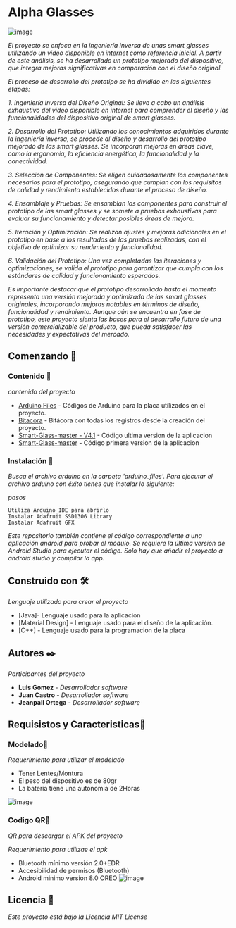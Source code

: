 # Alpha Glasses
![image](https://github.com/Jeanpall/Alpha_Glasses/assets/110853639/0baacbec-1e70-4874-856a-ae9e0e2f28a6)


_El proyecto se enfoca en la ingeniería inversa de unas smart glasses utilizando un video disponible en internet como referencia inicial. A partir de este análisis, se ha desarrollado un prototipo mejorado del dispositivo, que integra mejoras significativas en comparación con el diseño original._

_El proceso de desarrollo del prototipo se ha dividido en las siguientes etapas:_

_1. Ingeniería Inversa del Diseño Original: Se lleva a cabo un análisis exhaustivo del video disponible en internet para comprender el diseño y las funcionalidades del dispositivo original de smart glasses._

_2. Desarrollo del Prototipo: Utilizando los conocimientos adquiridos durante la ingeniería inversa, se procede al diseño y desarrollo del prototipo mejorado de las smart glasses. Se incorporan mejoras en áreas clave, como la ergonomía, la eficiencia energética, la funcionalidad y la conectividad._

_3. Selección de Componentes: Se eligen cuidadosamente los componentes necesarios para el prototipo, asegurando que cumplan con los requisitos de calidad y rendimiento establecidos durante el proceso de diseño._

_4. Ensamblaje y Pruebas: Se ensamblan los componentes para construir el prototipo de las smart glasses y se somete a pruebas exhaustivas para evaluar su funcionamiento y detectar posibles áreas de mejora._

_5. Iteración y Optimización: Se realizan ajustes y mejoras adicionales en el prototipo en base a los resultados de las pruebas realizadas, con el objetivo de optimizar su rendimiento y funcionalidad._

_6. Validación del Prototipo: Una vez completadas las iteraciones y optimizaciones, se valida el prototipo para garantizar que cumpla con los estándares de calidad y funcionamiento esperados._

_Es importante destacar que el prototipo desarrollado hasta el momento representa una versión mejorada y optimizada de las smart glasses originales, incorporando mejoras notables en términos de diseño, funcionalidad y rendimiento. Aunque aún se encuentra en fase de prototipo, este proyecto sienta las bases para el desarrollo futuro de una versión comercializable del producto, que pueda satisfacer las necesidades y expectativas del mercado._

## Comenzando 🚀

### Contenido 📜
_contenido del proyecto_

* [Arduino Files](https://github.com/Jeanpall/Alpha_Glasses/tree/main/Arduino%20Files) - Códigos de Arduino para la placa utilizados en el proyecto.
* [Bitacora](https://github.com/Jeanpall/Alpha_Glasses/tree/main/Bitacora) -  Bitácora con todas los registros desde la creación del proyecto.
* [Smart-Glass-master - V4.1](https://github.com/Jeanpall/Alpha_Glasses/tree/main/Smart-Glass-master%20-%20V4.1) - Código ultima version de la aplicacion
* [Smart-Glass-master](https://github.com/Jeanpall/Alpha_Glasses/tree/main/Smart-Glass-master) - Código primera version de la aplicacion


### Instalación 🔧

_Busca el archivo arduino en la carpeta 'arduino_files'. Para ejecutar el archivo arduino con éxito tienes que instalar lo siguiente:_

_pasos_

```
Utiliza Arduino IDE para abrirlo
Instalar Adafruit SSD1306 Library
Instalar Adafruit GFX
```

_Este repositorio también contiene el código correspondiente a una aplicación android para probar el módulo. Se requiere la última versión de Android Studio para ejecutar el código. Solo hay que añadir el proyecto a android studio y compilar la app._

## Construido con 🛠️

_Lenguaje utilizado para crear el proyecto_

* [Java]- Lenguaje usado para la aplicacion
* [Material Design] - Lenguaje usado para el diseño de la aplicación.
* [C++] - Lenguaje usado para la programacion de la placa


## Autores ✒️

_Participantes del proyecto_

* **Luis Gomez** - *Desarrollador software* 
* **Juan Castro** - *Desarrollador software* 
* **Jeanpall Ortega** - *Desarrollador software* 


## Requisistos y Caracteristicas📄

### Modelado📄

_Requerimiento para utilizar el modelado_

* Tener Lentes/Montura
* El peso del dispositivo es de 80gr
* La bateria tiene una autonomia de 2Horas 

![image](https://github.com/Jeanpall/Alpha_Glasses/assets/110853639/f250db64-e0fd-4b07-94ae-27138f0a41da)

### Codigo QR📄

_QR para descargar el APK del proyecto_

_Requerimiento para utilizae el apk_
* Bluetooth mínimo versión 2.0+EDR
* Accesibilidad de permisos (Bluetooth)
* Android minimo version 8.0 OREO
![image](https://github.com/Jeanpall/Alpha_Glasses/assets/110853639/73f9d151-0e4c-46d6-bc5b-448bc28957ac)


## Licencia 📄

_Este proyecto está bajo la Licencia MIT License_



